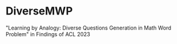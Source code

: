 # DiverseMWP
"Learning by Analogy: Diverse Questions Generation in Math Word Problem" in Findings of ACL 2023
